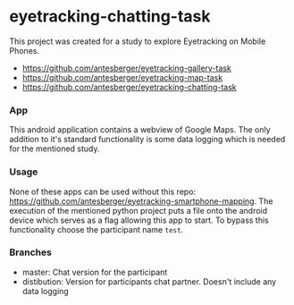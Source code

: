 # eyetracking-chatting-task

This project was created for a study to explore Eyetracking on Mobile Phones.

* https://github.com/antesberger/eyetracking-gallery-task
* https://github.com/antesberger/eyetracking-map-task
* https://github.com/antesberger/eyetracking-chatting-task

### App
This android application contains a webview of Google Maps. The only addition to it's standard functionality is some data logging which is needed for the mentioned study.

### Usage
None of these apps can be used without this repo: https://github.com/antesberger/eyetracking-smartphone-mapping.
The execution of the mentioned python project puts a file onto the android device which serves as a flag allowing this app to start. To bypass this functionality choose the participant name ```test```.

### Branches
* master: Chat version for the participant
* distibution: Version for participants chat partner. Doesn't include any data logging
